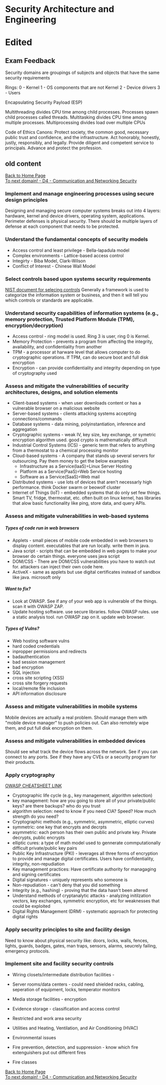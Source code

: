 # Security Architecture and Engineering
# Edited


## Exam Feedback

Security domains are groupings of subjects and objects that have the same security requirements

Rings:
 0 - Kernel
 1 - OS components that are not Kernel
 2 - Device drivers
 3 - Users

Encapsulating Security Payload (ESP)

Multithreading divides CPU time among child processes. Processes spawn child processes called threads.
Multitasking divides CPU time among multiple processes.
Multiprocessing divides load over multiple CPUs

Code of Ethics Canons:
Protect society, the common good, necessary public trust and confidence, and the infrastructure.
Act honorably, honestly, justly, responsibly, and legally.
Provide diligent and competent service to principals.
Advance and protect the profession.


## old content

[Back to Home Page](https://github.com/so87/CISSP-Cheat-Sheet-) <br />
[To next domain! - D4 - Communication and Networking Security](https://github.com/so87/CISSP-Cheat-Sheet-/blob/master/D4%20-%20Communication%20and%20Network%20Security.md) <br />

### Implement and manage engineering processes using secure design principles
Designing and managing secure computer systems breaks out into 4 layers: hardware, kernel and device drivers, operating system, applications.  Perimeter defenses is physical security.  There should be multiple layers of defense at each component that needs to be protected.

### Understand the fundamental concepts of security models
* Access control and least privilege - Bella-lapadula model
* Complex environments - Lattice-based access control
* Integirty - Biba Model, Clark-Wilson
* Conflict of Interest - Chinese Wall Model

### Select controls based upon systems security requirements
[NIST document for selecing controls](https://csrc.nist.gov/CSRC/media/Projects/Risk-Management/documents/select/faq-Select-step2.pdf)
Generally a framework is used to categorize the information system or business, and then it will tell you which controls or standards are applicable.

### Understand security capabilities of information systems (e.g., memory protection, Trusted Platform Module (TPM), encryption/decryption)
* Access control - ring model is used.  Ring 3 is user, ring 0 is Kernel.
* Memory Protection - prevents a program from affecting the integrity, availability, and confidentiality from another
* TPM - a processor at harware level that allows computer to do cryptographic operations.  If TPM, can do secure boot and full disk encryption
* Encryption - can provide confidentiality and integrity depending on type of cryptography used

### Assess and mitigate the vulnerabilities of security architectures, designs, and solution elements
* Client-based systems - when user downloads content or has a vulnerable browser on a malicious website
* Server-based systems - clients attacking systems accepting connections/commands
* Database systems - data mining, polyinstantiation, inference and aggregation
* Cryptographic systems - weak IV, key size, key exchange, or symetric encryption algorithm used.  good crypto is mathematically difficult
* Industrial Control Systems (ICS) - generic term that refers to anything from a thermostat to a chemical processing monitor
* Cloud-based systems - A company that stands up several servers for outsourcing.  Pay them money to get the below examples
  * Infrastructure as a Service(IaaS)=Linux Server Hosting
  * Platform as a Service(PaaS)=Web Service hosting
  * Software as a Service(SaaS)=Web mail
* Distributed systems - use lots of devices that aren't necessarly high performance. think Docker swarm or beowolf cluster
* Internet of Things (IoT) - embedded systems that do only set few things.  Smart TV, fridge, thermostat, etc.  often built on linux kernel, has libraries that alow basic functionality like ping, store data, and query APIs.

### Assess and mitigate vulnerabilities in web-based systems
##### Types of code run in web browsers
  * Applets - small pieces of mobile code embedded in web browsers to display content. executables that are run locally. write them in java.
  * Java script - scripts that can be embedded in web pages to make your browser do certain things.  everyone uses java script
  * DOM/CSS - There are DOM/CSS vulnerabilities you have to watch out for. attackers can inject their own code here.
  * ActiveX - same as applets but use digital certificates instead of sandbox like java. microsoft only
##### Want to fix?
  * Look at OWASP.  See if any of your web app is vulnerable of the things. scan it with OWASP ZAP.
  * Update hosting software.  use secure libraries. follow OWASP rules. use a static analysis tool. run OWASP zap on it. update web browser.
##### Types of Vulns?
  * Web hosting software vulns
  * hard coded credentials
  * inpropper permissions and redirects
  * badauthentication
  * bad session management
  * bad encryption
  * SQL injection
  * cross site scripting (XSS)
  * cross site forgery requests
  * local/remote file inclusion
  * API information disclosure

### Assess and mitigate vulnerabilities in mobile systems
Mobile devices are actually a real problem.  Should manage them with "mobile device manager" to push policies out.  Can also remotely wipe them, and put full disk encryption on them.

### Assess and mitigate vulnerabilities in embedded devices
Should see what track the device flows across the network.  See if you can connect to any ports.  See if they have any CVEs or a security program for their products.

### Apply cryptography
[OWASP CHEATSHEET LINK](https://www.owasp.org/index.php/Key_Management_Cheat_Sheet)
* Cryptographic life cycle (e.g., key management, algorithm selection)
 * key management: how are you going to store all of your private/public keys?  are there backups? who do you trust
 * algorithm selection: need to know if you need CIA? Speed?  How much strength do you need?
* Cryptographic methods (e.g., symmetric, asymmetric, elliptic curves)
 * symmetric: one key that encrypts and decrpts
 * asymmetric: each person has their own public and private key. Private decrypts, public encrypts
 * elliptic cures: a type of math model used to gennerate commputationally difficult private/public key pairs
* Public Key Infrastructure (PKI) - leverages all three forms of encryption to provide and manage digital certificates. Users have confidentiality, integrity, non-repudiation
* Key management practices: Have certificate authority for managaging and signing certificates
* Digital signatures - uniquely represents who someone is
* Non-repudiation - can't deny that you did something
* Integrity (e.g., hashing) - proving that the data hasn't been altered
* Understand methods of cryptanalytic attacks - analyzing initilzation vectors, key exchanges, symmetric encryption, etc for weaknesses that could be exploited
* Digital Rights Management (DRM) - systematic approach for protecting digital rights

### Apply security principles to site and facility design
Need to know about physical security like: doors, locks, walls, fences, lights, guards, badges, gates, man traps, sensors, alarms, seucrely failing, emergency protocols.

### Implement site and facility security controls
* Wiring closets/intermediate distribution facilities - 
* Server rooms/data centers - could need shielded racks, cabling, seperation of equipment, locks, temperator monitors
* Media storage facilities - encryption
* Evidence storage - classification and access control
* Restricted and work area security
* Utilities and Heating, Ventilation, and Air Conditioning (HVAC)
* Environmental issues
* Fire prevention, detection, and suppression - know which fire extenguishers put out different fires

* Fire classes

[Back to Home Page](https://github.com/so87/CISSP-Cheat-Sheet-) <br />
[To next domain! - D4 - Communication and Networking Security](https://github.com/so87/CISSP-Cheat-Sheet-/blob/master/D4%20-%20Communication%20and%20Network%20Security.md) <br />
